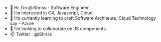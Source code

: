- 👋 Hi, I’m @iShriss - Software Engineer 
- 👀 I’m interested in C#, Javascript, Cloud 
- 🌱 I’m currently learning to craft Software Architeure, Cloud Technology say - Azure 
- 💞️ I’m looking to collaborate on JS components.
- 📫 Twitter : @iShriss

<!---
iShriss/iShriss is a ✨ special ✨ repository because its `README.md` (this file) appears on your GitHub profile.
You can click the Preview link to take a look at your changes.
--->
